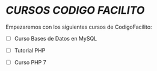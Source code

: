 # *CURSOS CODIGO FACILITO*

 Empezaremos con los siguientes cursos de CodigoFacilito:

- [ ] Curso Bases de Datos en MySQL
- [ ] Tutorial PHP
- [ ] Curso PHP 7

